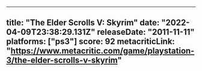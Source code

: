 
---
title: "The Elder Scrolls V: Skyrim"
date: "2022-04-09T23:38:29.131Z"
releaseDate: "2011-11-11"
platforms: ["ps3"]
score: 92
metacriticLink: "https://www.metacritic.com/game/playstation-3/the-elder-scrolls-v-skyrim"
---
